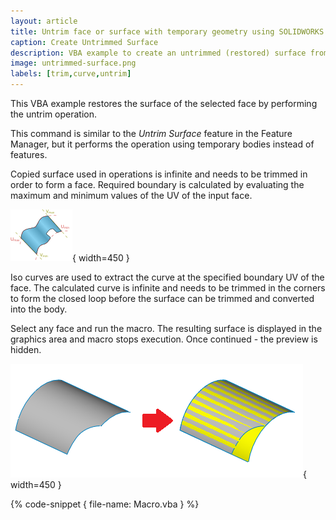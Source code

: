 ```yaml
---
layout: article
title: Untrim face or surface with temporary geometry using SOLIDWORKS API
caption: Create Untrimmed Surface
description: VBA example to create an untrimmed (restored) surface from the selected face with temporary geometry using SOLIDWORKS API
image: untrimmed-surface.png
labels: [trim,curve,untrim]
---
```

This VBA example restores the surface of the selected face by performing the untrim operation.

This command is similar to the *Untrim Surface* feature in the Feature Manager, but it performs the operation using temporary bodies instead of features.

Copied surface used in operations is infinite and needs to be trimmed in order to form a face. Required boundary is calculated by evaluating the maximum and minimum values of the UV of the input face.

![UV bounds of face](face-uv.svg){ width=450 }

Iso curves are used to extract the curve at the specified boundary UV of the face. The calculated curve is infinite and needs to be trimmed in the corners to form the closed loop before the surface can be trimmed and converted into the body.

Select any face and run the macro. The resulting surface is displayed in the graphics area and macro stops execution. Once continued - the preview is hidden.

![Input surface and untrimmed result](untrimmed-surface.png){ width=450 }

{% code-snippet { file-name: Macro.vba } %}
